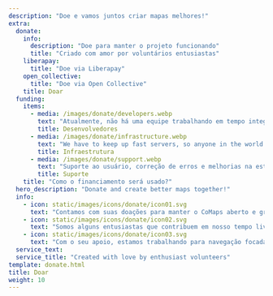 ```yaml
---
description: "Doe e vamos juntos criar mapas melhores!"
extra:
  donate:
    info:
      description: "Doe para manter o projeto funcionando"
      title: "Criado com amor por voluntários entusiastas"
    liberapay:
      title: "Doe via Liberapay"
    open_collective:
      title: "Doe via Open Collective"
    title: Doar
  funding:
    items:
      - media: /images/donate/developers.webp
        text: "Atualmente, não há uma equipe trabalhando em tempo integral no desenvolvimento de novos recursos e na melhoria do serviço. Para desenvolver o produto de forma consistente, é necessária uma equipe principal."
        title: Desenvolvedores
      - media: /images/donate/infrastructure.webp
        text: "We have to keep up fast servers, so anyone in the world can download free map data updates without delays. These maps data transfers make up large, and growing, amounts of data each month."
        title: Infraestrutura
      - media: /images/donate/support.webp
        text: "Suporte ao usuário, correção de erros e melhorias na estabilidade do aplicativo são nossas principais prioridades. A lista de pedidos e relatórios de erros cresce a cada dia, e há muitas solicitações de suporte para responder na App Store, no Google Play e por e-mails."
        title: Suporte
    title: "Como o financiamento será usado?"
  hero_description: "Donate and create better maps together!"
  info:
    - icon: static/images/icons/donate/icon01.svg
      text: "Contamos com suas doações para manter o CoMaps aberto e gratuito"
    - icon: static/images/icons/donate/icon02.svg
      text: "Somos alguns entusiastas que contribuem em nosso tempo livre. Amamos o que fazemos e amamos nossos usuários"
    - icon: static/images/icons/donate/icon03.svg
      text: "Com o seu apoio, estamos trabalhando para navegação focada na privacidade e que seja a escolha preferida do mercado"
  service_text:
  service_title: "Created with love by enthusiast volunteers"
template: donate.html
title: Doar
weight: 10
---
```

